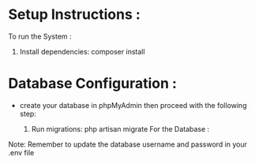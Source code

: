 # Setup Instructions :

To run the System :

1. Install dependencies: composer install

# Database Configuration :


-   create your database in phpMyAdmin then proceed with the following step:

    1.  Run migrations: php artisan migrate For the Database :

Note: Remember to update the database username and password in your .env file
